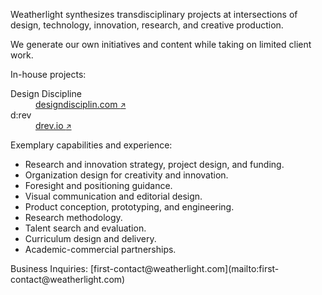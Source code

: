 <div class="container container-narrow py-5 mx-auto">

<div class="row mb-5" markdown="1">

Weatherlight synthesizes transdisciplinary projects at intersections of design, technology, innovation, research, and creative production.

We generate our own initiatives and content while taking on limited client work.

</div><!-- .row -->


<div class="row mb-3 small" markdown="1">

In-house projects:

</div><!-- .row -->

<dl class="row mb-5 small">

<dt class="col-5 lowkey">
Design Discipline
</dt>
<dd class="col-7">
<a href="https://www.designdisciplin.com" target="_blank">designdisciplin.com <small>&#x2197;&#xfe0e;</small></a>
</dd>

<dt class="col-5 lowkey">
d:rev
</dt>
<dd class="col-7">
<a href="https://www.drev.io" target="_blank">drev.io <small>&#x2197;&#xfe0e;</small></a>
</dd>

</dl>


<div class="row mb-3 small" markdown="1">

Exemplary capabilities and experience:

</div><!-- .row -->

<div class="row mb-5 small" markdown="1">

- Research and innovation strategy, project design, and funding.
- Organization design for creativity and innovation.
- Foresight and positioning guidance.
- Visual communication and editorial design.
- Product conception, prototyping, and engineering.
- Research methodology.
- Talent search and evaluation.
- Curriculum design and delivery.
- Academic-commercial partnerships.

</div><!-- .row -->


<div class="row mb-5 small" markdown="1">
<span class="lowkey">Business Inquiries:</span> [first-contact@weatherlight.com](mailto:first-contact@weatherlight.com)
</div><!-- .row -->


</div><!-- .container -->
